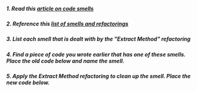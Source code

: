 ##### 1. Read this [article on code smells](http://martinfowler.com/bliki/CodeSmell.html)

##### 2. Reference this [list of smells and refactorings](http://www.industriallogic.com/wp-content/uploads/2005/09/smellstorefactorings.pdf)
 

##### 3. List each smell that is dealt with by the "Extract Method" refactoring


##### 4. Find a piece of code you wrote earlier that has one of these smells. Place the old code below and name the smell.

 
##### 5. Apply the Extract Method refactoring to clean up the smell. Place the new code below.
